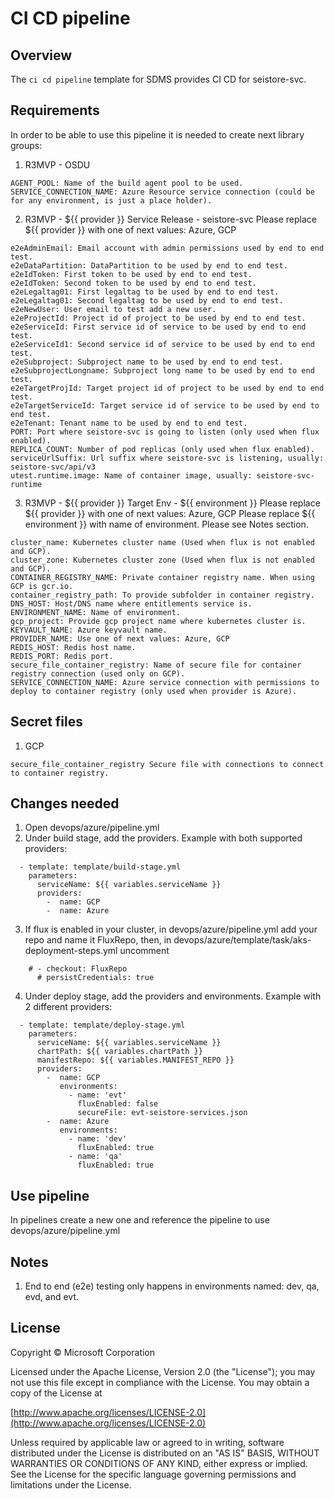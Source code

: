 # CI CD pipeline

## Overview

The `ci cd pipeline` template for SDMS provides CI CD for seistore-svc.

## Requirements

In order to be able to use this pipeline it is needed to create next library groups:
1. R3MVP - OSDU
```
AGENT_POOL: Name of the build agent pool to be used.
SERVICE_CONNECTION_NAME: Azure Resource service connection (could be for any environment, is just a place holder).
```
2. R3MVP - ${{ provider }} Service Release - seistore-svc
Please replace ${{ provider }} with one of next values: Azure, GCP
```
e2eAdminEmail: Email account with admin permissions used by end to end test.
e2eDataPartition: DataPartition to be used by end to end test.
e2eIdToken: First token to be used by end to end test.
e2eIdToken: Second token to be used by end to end test.
e2eLegaltag01: First legaltag to be used by end to end test.
e2eLegaltag01: Second legaltag to be used by end to end test.
e2eNewUser: User email to test add a new user.
e2eProjectId: Project id of project to be used by end to end test.
e2eServiceId: First service id of service to be used by end to end test.
e2eServiceId1: Second service id of service to be used by end to end test.
e2eSubproject: Subproject name to be used by end to end test.
e2eSubprojectLongname: Subproject long name to be used by end to end test.
e2eTargetProjId: Target project id of project to be used by end to end test.
e2eTargetServiceId: Target service id of service to be used by end to end test.
e2eTenant: Tenant name to be used by end to end test.
PORT: Port where seistore-svc is going to listen (only used when flux enabled).
REPLICA_COUNT: Number of pod replicas (only used when flux enabled).  
serviceUrlSuffix: Url suffix where seistore-svc is listening, usually: seistore-svc/api/v3
utest.runtime.image: Name of container image, usually: seistore-svc-runtime
```
3. R3MVP - ${{ provider }} Target Env - ${{ environment }}
Please replace ${{ provider }} with one of next values: Azure, GCP
Please replace ${{ environment }} with name of environment. Please see Notes section.
```
cluster_name: Kubernetes cluster name (Used when flux is not enabled and GCP).
cluster_zone: Kubernetes cluster zone (Used when flux is not enabled and GCP).
CONTAINER_REGISTRY_NAME: Private container registry name. When using GCP is gcr.io.
container_registry_path: To provide subfolder in container registry.
DNS_HOST: Host/DNS name where entitlements service is.
ENVIRONMENT_NAME: Name of environment.
gcp_project: Provide gcp project name where kubernetes cluster is.
KEYVAULT_NAME: Azure keyvault name.
PROVIDER_NAME: Use one of next values: Azure, GCP
REDIS_HOST: Redis host name.
REDIS_PORT: Redis port.
secure_file_container_registry: Name of secure file for container registry connection (used only on GCP).
SERVICE_CONNECTION_NAME: Azure service connection with permissions to deploy to container registry (only used when provider is Azure).
```
## Secret files

1. GCP
```
secure_file_container_registry Secure file with connections to connect to container registry.
```

## Changes needed

1. Open devops/azure/pipeline.yml
2. Under build stage, add the providers. Example with both supported providers:
```
  - template: template/build-stage.yml
    parameters:
      serviceName: ${{ variables.serviceName }}
      providers:
	    -  name: GCP
		-  name: Azure
```
3. If flux is enabled in your cluster, in devops/azure/pipeline.yml add your repo and name it FluxRepo, then, in devops/azure/template/task/aks-deployment-steps.yml uncomment
```
    # - checkout: FluxRepo
      # persistCredentials: true
```
4. Under deploy stage, add the providers and environments. Example with 2 different providers:
```
  - template: template/deploy-stage.yml
    parameters:
      serviceName: ${{ variables.serviceName }}
      chartPath: ${{ variables.chartPath }}
      manifestRepo: ${{ variables.MANIFEST_REPO }}
      providers:
        -  name: GCP
           environments:
             - name: 'evt'
               fluxEnabled: false
               secureFile: evt-seistore-services.json
	    -  name: Azure
           environments: 
             - name: 'dev'
               fluxEnabled: true
             - name: 'qa'
               fluxEnabled: true
```

## Use pipeline

In pipelines create a new one and reference the pipeline to use devops/azure/pipeline.yml

## Notes

1. End to end (e2e) testing only happens in environments named: dev, qa, evd, and evt.

## License
Copyright © Microsoft Corporation

Licensed under the Apache License, Version 2.0 (the "License");
you may not use this file except in compliance with the License.
You may obtain a copy of the License at

[http://www.apache.org/licenses/LICENSE-2.0](http://www.apache.org/licenses/LICENSE-2.0)

Unless required by applicable law or agreed to in writing, software
distributed under the License is distributed on an "AS IS" BASIS,
WITHOUT WARRANTIES OR CONDITIONS OF ANY KIND, either express or implied.
See the License for the specific language governing permissions and
limitations under the License.
